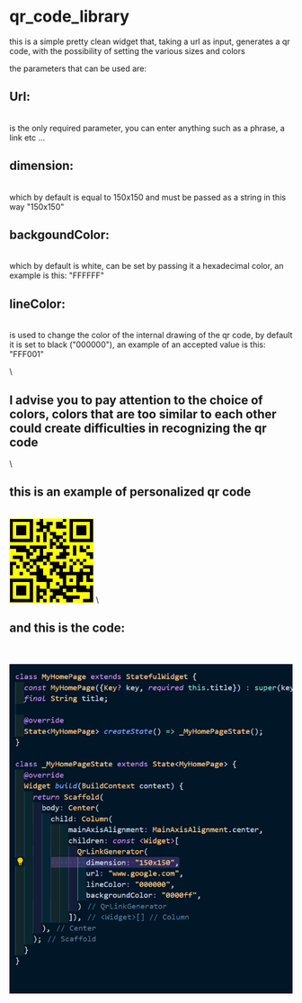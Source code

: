 # qr_code_library

this is a simple pretty clean widget that, taking a url as input, generates a qr code, with the possibility of setting the various sizes and colors

the parameters that can be used are:

## **Url**:
\
is the only required parameter, you can enter anything such as a phrase, a link etc ...

## **dimension**: 
\
which by default is equal to 150x150 and must be passed as a string in this way "150x150"


## **backgoundColor**:
\
which by default is white, can be set by passing it a hexadecimal color, an example is this: "FFFFFF"

## **lineColor**: 
\
is used to change the color of the internal drawing of the qr code, by default it is set to black ("000000"), an example of an accepted value is this: "FFF001"

\
## I advise you to pay attention to the choice of colors, colors that are too similar to each other could create difficulties in recognizing the qr code
\
## **this is an example of personalized qr code**
\
![Qr code](https://github.com/Karak002/flutter-qrLinkGenerator/blob/main/download%20(1).png)
\
## **and this is the code:** 
\
\
![code](https://github.com/Karak002/flutter-qrLinkGenerator/blob/main/Immagine%202022-02-16%20162743.png)


